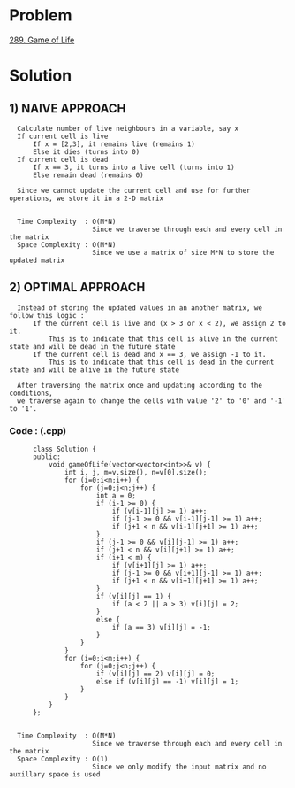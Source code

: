 # Problem

[289. Game of Life](https://leetcode.com/problems/game-of-life/)


# Solution 

## 1) NAIVE APPROACH

      Calculate number of live neighbours in a variable, say x
      If current cell is live 
          If x = [2,3], it remains live (remains 1)
          Else it dies (turns into 0) 
      If current cell is dead
          If x == 3, it turns into a live cell (turns into 1)
          Else remain dead (remains 0)
          
      Since we cannot update the current cell and use for further operations, we store it in a 2-D matrix
          
          
      Time Complexity  : O(M*N) 
                         Since we traverse through each and every cell in the matrix
      Space Complexity : O(M*N)
                         Since we use a matrix of size M*N to store the updated matrix
                         
                         
                         
## 2) OPTIMAL APPROACH

      Instead of storing the updated values in an another matrix, we follow this logic :
          If the current cell is live and (x > 3 or x < 2), we assign 2 to it.
              This is to indicate that this cell is alive in the current state and will be dead in the future state
          If the current cell is dead and x == 3, we assign -1 to it.
              This is to indicate that this cell is dead in the current state and will be alive in the future state
              
      After traversing the matrix once and updating according to the conditions, 
      we traverse again to change the cells with value '2' to '0' and '-1' to '1'.
      
      
   ### Code : (.cpp)
    
          class Solution {
          public:
              void gameOfLife(vector<vector<int>>& v) {
                  int i, j, m=v.size(), n=v[0].size();
                  for (i=0;i<m;i++) {
                      for (j=0;j<n;j++) {
                          int a = 0;
                          if (i-1 >= 0) {
                              if (v[i-1][j] >= 1) a++;
                              if (j-1 >= 0 && v[i-1][j-1] >= 1) a++;
                              if (j+1 < n && v[i-1][j+1] >= 1) a++;
                          }
                          if (j-1 >= 0 && v[i][j-1] >= 1) a++;
                          if (j+1 < n && v[i][j+1] >= 1) a++;
                          if (i+1 < m) {
                              if (v[i+1][j] >= 1) a++;
                              if (j-1 >= 0 && v[i+1][j-1] >= 1) a++;
                              if (j+1 < n && v[i+1][j+1] >= 1) a++;
                          }
                          if (v[i][j] == 1) {
                              if (a < 2 || a > 3) v[i][j] = 2;
                          }
                          else {
                              if (a == 3) v[i][j] = -1;
                          }   
                      }
                  }
                  for (i=0;i<m;i++) {
                      for (j=0;j<n;j++) {
                          if (v[i][j] == 2) v[i][j] = 0;
                          else if (v[i][j] == -1) v[i][j] = 1;
                      }
                  }
              }
          };

 
      Time Complexity  : O(M*N) 
                         Since we traverse through each and every cell in the matrix
      Space Complexity : O(1)
                         Since we only modify the input matrix and no auxillary space is used  
